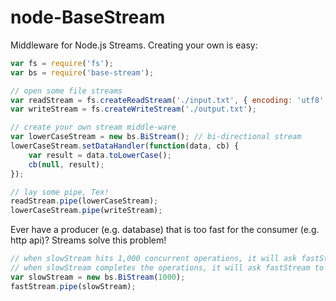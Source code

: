 node-BaseStream
===================

Middleware for Node.js Streams.  Creating your own is easy:

```javascript
var fs = require('fs');
var bs = require('base-stream');

// open some file streams
var readStream = fs.createReadStream('./input.txt', { encoding: 'utf8' });
var writeStream = fs.createWriteStream('./output.txt');

// create your own stream middle-ware
var lowerCaseStream = new bs.BiStream(); // bi-directional stream
lowerCaseStream.setDataHandler(function(data, cb) {
	var result = data.toLowerCase();
	cb(null, result);
});

// lay some pipe, Tex!
readStream.pipe(lowerCaseStream);
lowerCaseStream.pipe(writeStream);
```

Ever have a producer (e.g. database) that is too fast for the consumer (e.g. http api)?  Streams solve this problem!

```javascript
// when slowStream hits 1,000 concurrent operations, it will ask fastStream to pause.
// when slowStream completes the operations, it will ask fastStream to resume.
var slowStream = new bs.BiStream(1000);
fastStream.pipe(slowStream);
```
